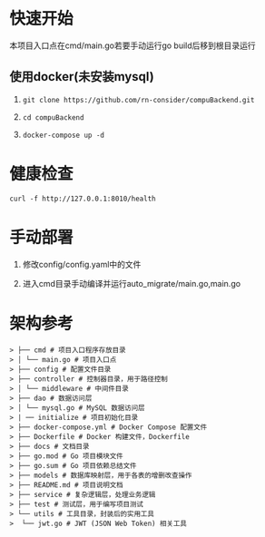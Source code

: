 # 快速开始

本项目入口点在cmd/main.go若要手动运行go build后移到根目录运行

## 使用docker(未安装mysql)

1. ```
   git clone https://github.com/rn-consider/compuBackend.git
   ```

2. ```
   cd compuBackend
   ```

3. ```
   docker-compose up -d
   ```
# 健康检查
  ```
  curl -f http://127.0.0.1:8010/health
  ```
# 手动部署

1. 修改config/config.yaml中的文件

2. 进入cmd目录手动编译并运行auto_migrate/main.go,main.go

# 架构参考
```
> ├── cmd # 项目入口程序存放目录
> │ └── main.go # 项目入口点
> ├── config # 配置文件目录
> ├── controller # 控制器目录，用于路径控制
> │ └── middleware # 中间件目录
> ├── dao # 数据访问层
> │ └── mysql.go # MySQL 数据访问层
> | ── initialize # 项目初始化目录
> ├── docker-compose.yml # Docker Compose 配置文件
> ├── Dockerfile # Docker 构建文件，Dockerfile
> ├── docs # 文档目录
> ├── go.mod # Go 项目模块文件
> ├── go.sum # Go 项目依赖总结文件
> ├── models # 数据库映射层，用于各表的增删改查操作
> ├── README.md # 项目说明文档
> ├── service # 复杂逻辑层，处理业务逻辑
> ├── test # 测试层，用于编写项目测试
> └── utils # 工具目录，封装后的实用工具
>  └── jwt.go # JWT (JSON Web Token) 相关工具
```